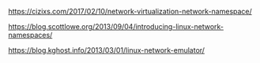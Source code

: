 https://cizixs.com/2017/02/10/network-virtualization-network-namespace/

https://blog.scottlowe.org/2013/09/04/introducing-linux-network-namespaces/

https://blog.kghost.info/2013/03/01/linux-network-emulator/